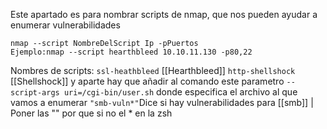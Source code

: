 Este apartado es para nombrar scripts de nmap, que nos pueden ayudar a enumerar vulnerabilidades

```
nmap --script NombreDelScript Ip -pPuertos
Ejemplo:nmap --script hearthbleed 10.10.11.130 -p80,22
```

Nombres de scripts:
`ssl-heathbleed` [[Hearthbleed]]
`http-shellshock` [[Shellshock]] y aparte hay que añadir al comando este parametro `--script-args uri=/cgi-bin/user.sh` donde especifica el archivo al que vamos a enumerar
``"smb-vuln*"``Dice si hay vulnerabilidades para [[smb]]              | Poner las "" por que si no el  \* en la zsh